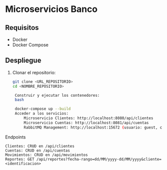 # Microservicios Banco

## Requisitos
- Docker
- Docker Compose

## Despliegue
1. Clonar el repositorio:
   ```bash
   git clone <URL_REPOSITORIO>
   cd <NOMBRE_REPOSITORIO>

    Construir y ejecutar los contenedores:
    bash

    docker-compose up --build
    Acceder a los servicios:
        Microservicio Clientes: http://localhost:8080/api/clientes
        Microservicio Cuentas: http://localhost:8081/api/cuentas
        RabbitMQ Management: http://localhost:15672 (usuario: guest, contraseña: guest)

Endpoints

    Clientes: CRUD en /api/clientes
    Cuentas: CRUD en /api/cuentas
    Movimientos: CRUD en /api/movimientos
    Reportes: GET /api/reportes?fecha-rango=dd/MM/yyyy-dd/MM/yyyy&cliente=<identificacion>